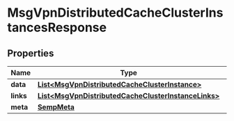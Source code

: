 

# MsgVpnDistributedCacheClusterInstancesResponse


## Properties

| Name | Type | Description | Notes |
|------------ | ------------- | ------------- | -------------|
|**data** | [**List&lt;MsgVpnDistributedCacheClusterInstance&gt;**](MsgVpnDistributedCacheClusterInstance.md) |  |  [optional] |
|**links** | [**List&lt;MsgVpnDistributedCacheClusterInstanceLinks&gt;**](MsgVpnDistributedCacheClusterInstanceLinks.md) |  |  [optional] |
|**meta** | [**SempMeta**](SempMeta.md) |  |  |



